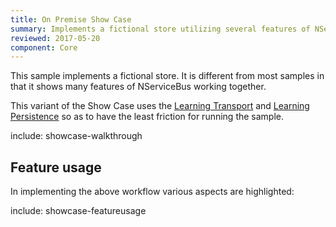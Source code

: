 ```yaml
---
title: On Premise Show Case
summary: Implements a fictional store utilizing several features of NServiceBus.
reviewed: 2017-05-20
component: Core
---
```


This sample implements a fictional store. It is different from most samples in that it shows many features of NServiceBus working together.

This variant of the Show Case uses the [Learning Transport](/transports/learning/) and [Learning Persistence](/persistence/learning/) so as to have the least friction for running the sample.

include: showcase-walkthrough


## Feature usage

In implementing the above workflow various aspects are highlighted:


include: showcase-featureusage